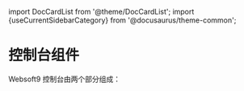import DocCardList from '@theme/DocCardList';
import {useCurrentSidebarCategory} from '@docusaurus/theme-common';

# 控制台组件

Websoft9 控制台由两个部分组成：  

<DocCardList items={useCurrentSidebarCategory().items}/>
